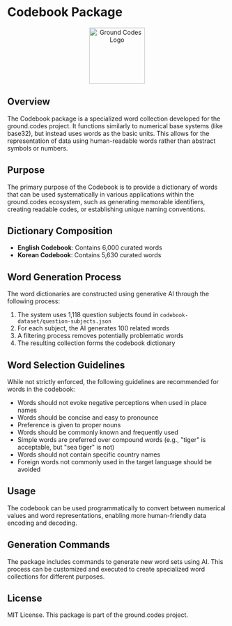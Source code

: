 # Codebook Package

<p align="center">
  <img src="https://i.imgur.com/eQ9JpzY.png" width="128" alt="Ground Codes Logo">
</p>

## Overview

The Codebook package is a specialized word collection developed for the ground.codes project. It functions similarly to numerical base systems (like base32), but instead uses words as the basic units. This allows for the representation of data using human-readable words rather than abstract symbols or numbers.

## Purpose

The primary purpose of the Codebook is to provide a dictionary of words that can be used systematically in various applications within the ground.codes ecosystem, such as generating memorable identifiers, creating readable codes, or establishing unique naming conventions.

## Dictionary Composition

- **English Codebook**: Contains 6,000 curated words
- **Korean Codebook**: Contains 5,630 curated words

## Word Generation Process

The word dictionaries are constructed using generative AI through the following process:

1. The system uses 1,118 question subjects found in `codebook-dataset/question-subjects.json`
2. For each subject, the AI generates 100 related words
3. A filtering process removes potentially problematic words
4. The resulting collection forms the codebook dictionary

## Word Selection Guidelines

While not strictly enforced, the following guidelines are recommended for words in the codebook:

- Words should not evoke negative perceptions when used in place names
- Words should be concise and easy to pronounce
- Preference is given to proper nouns
- Words should be commonly known and frequently used
- Simple words are preferred over compound words (e.g., "tiger" is acceptable, but "sea tiger" is not)
- Words should not contain specific country names
- Foreign words not commonly used in the target language should be avoided

## Usage

The codebook can be used programmatically to convert between numerical values and word representations, enabling more human-friendly data encoding and decoding.

## Generation Commands

The package includes commands to generate new word sets using AI. This process can be customized and executed to create specialized word collections for different purposes.

## License

MIT License. This package is part of the ground.codes project.
